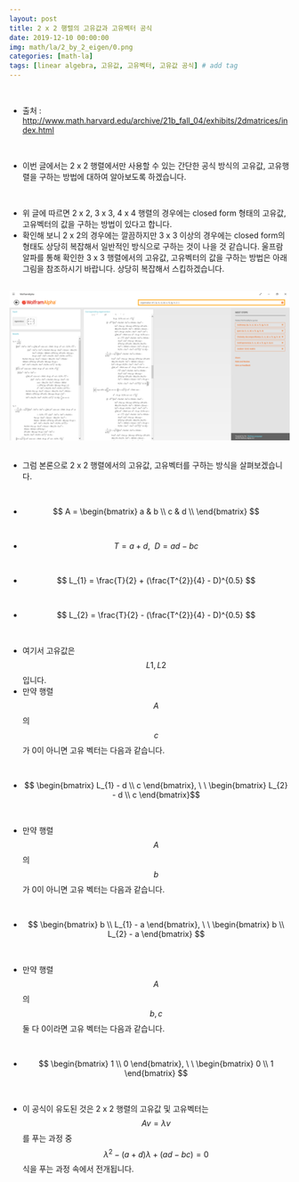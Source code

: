 ```yaml
---
layout: post
title: 2 x 2 행렬의 고유값과 고유벡터 공식
date: 2019-12-10 00:00:00
img: math/la/2_by_2_eigen/0.png
categories: [math-la] 
tags: [linear algebra, 고유값, 고유벡터, 고유값 공식] # add tag
---
```


<br>

- 출처 : http://www.math.harvard.edu/archive/21b_fall_04/exhibits/2dmatrices/index.html

<br>

- 이번 글에서는 2 x 2 행렬에서만 사용할 수 있는 간단한 공식 방식의 고유값, 고유행렬을 구하는 방법에 대하여 알아보도록 하겠습니다.

<br>

- 위 글에 따르면 2 x 2, 3 x 3, 4 x 4 행렬의 경우에는 closed form 형태의 고유값, 고유벡터의 값을 구하는 방법이 있다고 합니다.
- 확인해 보니 2 x 2의 경우에는 깔끔하지만 3 x 3 이상의 경우에는 closed form의 형태도 상당히 복잡해서 일반적인 방식으로 구하는 것이 나을 것 같습니다. 울프람 알파를 통해 확인한 3 x 3 행렬에서의 고유값, 고유벡터의 값을 구하는 방법은 아래 그림을 참조하시기 바랍니다. 상당히 복잡해서 스킵하겠습니다.

<br>
<center><img src="../assets/img/math/la/2_by_2_eigen/1.png" alt="Drawing" style="width: 800px;"/></center>
<br>   

- 그럼 본론으로 2 x 2 행렬에서의 고유값, 고유벡터를 구하는 방식을 살펴보겠습니다.

<br>

- $$ A = \begin{bmatrix} a & b \\ c & d \\ \end{bmatrix} $$

<br>

- $$ T = a + d, \ \ D = ad - bc $$

<br>

- $$ L_{1} = \frac{T}{2} + (\frac{T^{2}}{4} - D)^{0.5} $$

<br>

- $$ L_{2} = \frac{T}{2} - (\frac{T^{2}}{4} - D)^{0.5} $$

<br>

- 여기서 고유값은 $$ L1, L2 $$ 입니다.
- 만약 행렬 $$ A $$의 $$ c $$가 0이 아니면 고유 벡터는 다음과 같습니다.

<br>

- $$ \begin{bmatrix} L_{1} - d \\ c \end{bmatrix}, \ \ \begin{bmatrix} L_{2} - d \\ c \end{bmatrix}$$

<br>

- 만약 행렬 $$ A $$의 $$ b $$가 0이 아니면 고유 벡터는 다음과 같습니다.

<br>

- $$ \begin{bmatrix} b \\ L_{1} - a \end{bmatrix}, \ \ \begin{bmatrix} b \\ L_{2} - a \end{bmatrix} $$

<br>

- 만약 행렬 $$ A $$의 $$ b , c $$ 둘 다 0이라면 고유 벡터는 다음과 같습니다.

<br>

- $$ \begin{bmatrix} 1 \\ 0 \end{bmatrix}, \ \ \begin{bmatrix} 0 \\ 1 \end{bmatrix} $$

<br>

- 이 공식이 유도된 것은 2 x 2 행렬의 고유값 및 고유벡터는 $$ Av = \lambda v$$를 푸는 과정 중 $$ \lambda^{2} -(a+d)\lambda + (ad - bc) = 0 $$ 식을 푸는 과정 속에서 전개됩니다.